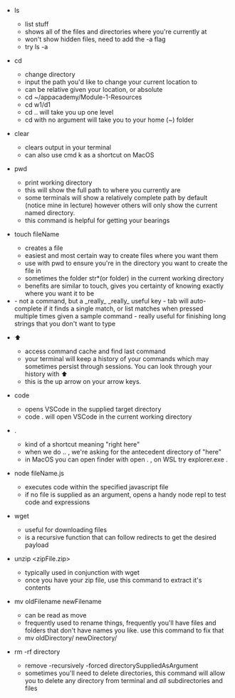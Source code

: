 
- ls
    - list stuff
    - shows all of the files and directories where you're currently at
    - won't show hidden files, need to add the -a flag
    - try ls -a

- cd
    - change directory
    - input the path you'd like to change your current location to
    - can be relative given your location, or absolute
    - cd ~/appacademy/Module-1-Resources
    - cd w1/d1
    - cd .. will take you up one level
    - cd with no argument will take you to your home (~) folder

- clear
    - clears output in your terminal
    - can also use cmd k as a shortcut on MacOS

- pwd
    - print working directory
    - this will show the full path to where you currently are
    - some terminals will show a relatively complete path by default (notice
        mine in lecture) however others will only show the current named
        directory.
    - this command is helpful for getting your bearings

- touch fileName
    - creates a file
    - easiest and most certain way to create files where you want them
    - use with pwd to ensure you're in the directory you want to create the
        file in
    - sometimes the folder str*(or folder) in the current working directory
    - benefits are similar to touch, gives you certainty of knowing exactly
        where you want it to be

- <tab>
    - not a command, but a _really_ _really_ useful key
    - tab will auto-complete if it finds a single match, or list matches
        when pressed multiple times given a sample command
    - really useful for finishing long strings that you don't want to type

- ⬆
    - access command cache and find last command
    - your terminal will keep a history of your commands which may sometimes
        persist through sessions. You can look through your history with ⬆
    - this is the up arrow on your arrow keys.

- code <targetDirectory>
    - opens VSCode in the supplied target directory
    - code .    will open VSCode in the current working directory

- .
    - kind of a shortcut meaning "right here"
    - when we do .. , we're asking for the antecedent directory of "here"
    - in MacOS you can open finder with open . , on WSL try explorer.exe .

- node fileName.js
    - executes code within the specified javascript file
    - if no file is supplied as an argument, opens a handy node repl to test
        code and expressions
- wget <url>
    - useful for downloading files
    - is a recursive function that can follow redirects to get the desired
        payload

- unzip <zipFile.zip>
    - typically used in conjunction with wget
    - once you have your zip file, use this command to extract it's contents

- mv oldFilename newFilename
    - can be read as move
    - frequently used to rename things, frequently you'll have files and
        folders that don't have names you like. use this command to fix that
    - mv oldDirectory/ newDirectory/

- rm -rf directory
    - remove -recursively -forced directorySuppliedAsArgument
    - sometimes you'll need to delete directories, this command will allow
        you to delete any directory from terminal and _all_ subdirectories and
        files

